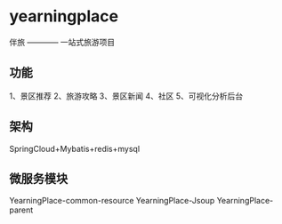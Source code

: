 # yearningplace
伴旅 ———— 一站式旅游项目
## 功能
1、景区推荐
2、旅游攻略
3、景区新闻
4、社区
5、可视化分析后台
## 架构
SpringCloud+Mybatis+redis+mysql
## 微服务模块
YearningPlace-common-resource
YearningPlace-Jsoup
YearningPlace-parent
